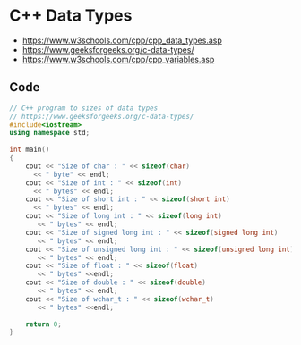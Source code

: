 # C++ Data Types

- https://www.w3schools.com/cpp/cpp_data_types.asp
- https://www.geeksforgeeks.org/c-data-types/
- https://www.w3schools.com/cpp/cpp_variables.asp

## Code

```cpp
// C++ program to sizes of data types
// https://www.geeksforgeeks.org/c-data-types/
#include<iostream>
using namespace std;
 
int main()
{
    cout << "Size of char : " << sizeof(char)
      << " byte" << endl;
    cout << "Size of int : " << sizeof(int)
      << " bytes" << endl;
    cout << "Size of short int : " << sizeof(short int)
      << " bytes" << endl;
    cout << "Size of long int : " << sizeof(long int)
       << " bytes" << endl;
    cout << "Size of signed long int : " << sizeof(signed long int)
       << " bytes" << endl;
    cout << "Size of unsigned long int : " << sizeof(unsigned long int)
       << " bytes" << endl;
    cout << "Size of float : " << sizeof(float)
       << " bytes" <<endl;
    cout << "Size of double : " << sizeof(double)
       << " bytes" << endl;
    cout << "Size of wchar_t : " << sizeof(wchar_t)
       << " bytes" <<endl;
     
    return 0;
}
```

